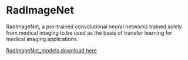 # RadImageNet
RadImageNet, a pre-trained convolutional neural networks trained solely from medical imaging to be used as the basis of transfer learning for medical imaging applications.

[RadImageNet_models download here](https://drive.google.com/drive/folders/1ARscSSpTsZyC5-dhnje2fnqNa6GrTix_?usp=sharing)
